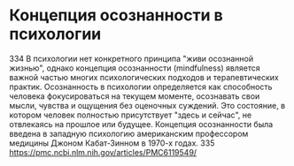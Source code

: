 # Концепция осознанности в психологии

334 В психологии нет конкретного принципа "живи осознанной жизнью", однако концепция осознанности (mindfulness) является важной частью многих психологических подходов и терапевтических практик. Осознанность в психологии определяется как способность человека фокусироваться на текущем моменте, осознавать свои мысли, чувства и ощущения без оценочных суждений. Это состояние, в котором человек полностью присутствует "здесь и сейчас", не отвлекаясь на прошлое или будущее. Концепция осознанности была введена в западную психологию американским профессором медицины Джоном Кабат-Зинном в 1970-х годах. 
335 https://pmc.ncbi.nlm.nih.gov/articles/PMC6119549/
